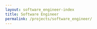 ```yaml
---
layout: software_engineer-index
title: Software Engineer
permalink: /projects/software_engineer/
---
```


